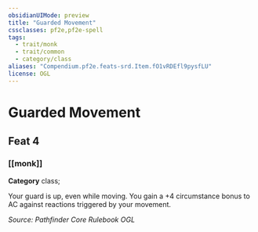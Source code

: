 ```yaml
---
obsidianUIMode: preview
title: "Guarded Movement"
cssclasses: pf2e,pf2e-spell
tags:
  - trait/monk
  - trait/common
  - category/class
aliases: "Compendium.pf2e.feats-srd.Item.fO1vRDEfl9pysfLU"
license: OGL
---
```

# Guarded Movement
## Feat 4
### [[monk]]

**Category** class; 




Your guard is up, even while moving. You gain a +4 circumstance bonus to AC against reactions triggered by your movement.

*Source: Pathfinder Core Rulebook*
*OGL*